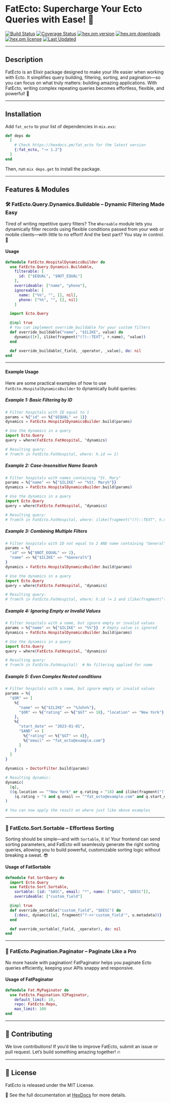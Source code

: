 # FatEcto: Supercharge Your Ecto Queries with Ease! 🚀

[![Build Status](https://github.com/tanweerdev/fat_ecto/actions/workflows/fat_ecto.yml/badge.svg)](https://github.com/tanweerdev/fat_ecto/actions)
[![Coverage Status](https://coveralls.io/repos/github/tanweerdev/fat_ecto/badge.svg)](https://coveralls.io/github/tanweerdev/fat_ecto)
[![hex.pm version](https://img.shields.io/hexpm/v/fat_ecto.svg)](https://hex.pm/packages/fat_ecto)
[![hex.pm downloads](https://img.shields.io/hexpm/dt/fat_ecto.svg)](https://hex.pm/packages/fat_ecto)
[![hex.pm license](https://img.shields.io/hexpm/l/fat_ecto.svg)](https://github.com/tanweerdev/fat_ecto/blob/master/LICENSE)
[![Last Updated](https://img.shields.io/github/last-commit/tanweerdev/fat_ecto.svg)](https://github.com/tanweerdev/fat_ecto/commits/master)

---

## Description

FatEcto is an Elixir package designed to make your life easier when working with Ecto. It simplifies query building, filtering, sorting, and pagination—so you can focus on what truly matters: building amazing applications. With FatEcto, writing complex repeating queries becomes effortless, flexible, and powerful! 💪

---

## Installation

Add `fat_ecto` to your list of dependencies in `mix.exs`:

```elixir
def deps do
  [
    # Check https://hexdocs.pm/fat_ecto for the latest version
    {:fat_ecto, "~> 1.2"}
  ]
end
```

Then, run `mix deps.get` to install the package.

---

## Features & Modules

### 🛠 FatEcto.Query.Dynamics.Buildable – Dynamic Filtering Made Easy

Tired of writing repetitive query filters? The `Whereable` module lets you dynamically filter records using flexible conditions passed from your web or mobile clients—with little to no effort! And the best part? You stay in control. 🚀

#### Usage

```elixir
defmodule FatEcto.HospitalDynamicsBuilder do
  use FatEcto.Query.Dynamics.Buildable,
    filterable: [
      id: ["$EQUAL", "$NOT_EQUAL"]
    ],
    overrideable: ["name", "phone"],
    ignoreable: [
      name: ["%%", "", [], nil],
      phone: ["%%", "", [], nil]
    ]

  import Ecto.Query

  @impl true
  # You can implement override_buildable for your custom filters
  def override_buildable("name", "$ILIKE", value) do
    dynamic([r], ilike(fragment("(?)::TEXT", r.name), ^value))
  end

  def override_buildable(_field, _operator, _value), do: nil
end
```

---

#### Example Usage

Here are some practical examples of how to use `FatEcto.HospitalDynamicsBuilder` to dynamically build queries:

##### Example 1: Basic Filtering by ID

```elixir
# Filter hospitals with ID equal to 1
params = %{"id" => %{"$EQUAL" => 1}}
dynamics = FatEcto.HospitalDynamicsBuilder.build(params)

# Use the dynamics in a query
import Ecto.Query
query = where(FatEcto.FatHospital, ^dynamics)

# Resulting query:
# from(h in FatEcto.FatHospital, where: h.id == 1)
```

##### Example 2: Case-Insensitive Name Search

```elixir
# Filter hospitals with names containing "St. Mary"
params = %{"name" => %{"$ILIKE" => "%St. Mary%"}}
dynamics = FatEcto.HospitalDynamicsBuilder.build(params)

# Use the dynamics in a query
import Ecto.Query
query = where(FatEcto.FatHospital, ^dynamics)

# Resulting query:
# from(h in FatEcto.FatHospital, where: ilike(fragment("(?)::TEXT", h.name), ^"%St. Mary%"))
```

##### Example 3: Combining Multiple Filters

```elixir
# Filter hospitals with ID not equal to 2 AND name containing "General"
params = %{
  "id" => %{"$NOT_EQUAL" => 2},
  "name" => %{"$ILIKE" => "%General%"}
}
dynamics = FatEcto.HospitalDynamicsBuilder.build(params)

# Use the dynamics in a query
import Ecto.Query
query = where(FatEcto.FatHospital, ^dynamics)

# Resulting query:
# from(h in FatEcto.FatHospital, where: h.id != 2 and ilike(fragment("(?)::TEXT", h.name), ^"%General%"))
```

##### Example 4: Ignoring Empty or Invalid Values

```elixir
# Filter hospitals with a name, but ignore empty or invalid values
params = %{"name" => %{"$ILIKE" => "%%"}}  # Empty value is ignored
dynamics = FatEcto.HospitalDynamicsBuilder.build(params)

# Use the dynamics in a query
import Ecto.Query
query = where(FatEcto.FatHospital, ^dynamics)

# Resulting query:
# from(h in FatEcto.FatHospital)  # No filtering applied for name
```

##### Example 5: Even Complex Nested conditions

```elixir
# Filter hospitals with a name, but ignore empty or invalid values
params = %{
  "$OR" => [
    %{
      "name" => %{"$ILIKE" => "%John%"},
      "$OR" => %{"rating" => %{"$GT" => 18}, "location" => "New York"}
    },
    %{
      "start_date" => "2023-01-01",
      "$AND" => [
        %{"rating" => %{"$GT" => 4}},
        %{"email" => "fat_ecto@example.com"}
      ]
    }
  ]
}

dynamics = DoctorFilter.build(params)

# Resulting dynamic:
dynamic(
  [q],
  ((q.location == ^"New York" or q.rating > ^18) and ilike(fragment("(?)::TEXT", q.name), ^"%John%")) or
    (q.rating > ^4 and q.email == ^"fat_ecto@example.com" and q.start_date == ^"2023-01-01")
)

# You can now apply the result on where just like above examples
```

---

### 🔄 FatEcto.Sort.Sortable – Effortless Sorting

Sorting should be simple—and with `Sortable`, it is! Your frontend can send sorting parameters, and FatEcto will seamlessly generate the right sorting queries, allowing you to build powerful, customizable sorting logic without breaking a sweat. 😎

#### Usage of FatSortable

```elixir
defmodule Fat.SortQuery do
  import Ecto.Query
  use FatEcto.Sort.Sortable,
    sortable: [id: "$ASC", email: "*", name: ["$ASC", "$DESC"]],
    overrideable: ["custom_field"]

  @impl true
  def override_sortable("custom_field", "$DESC") do
    {:desc, dynamic([u], fragment("?->>'custom_field'", u.metadata))}
  end

  def override_sortable(_field, _operator), do: nil
end
```

---

### 📌 FatEcto.Pagination.Paginator – Paginate Like a Pro

No more hassle with pagination! FatPaginator helps you paginate Ecto queries efficiently, keeping your APIs snappy and responsive.

#### Usage of FatPaginator

```elixir
defmodule Fat.MyPaginator do
  use FatEcto.Pagination.V2Paginator,
    default_limit: 10,
    repo: FatEcto.Repo,
    max_limit: 100
end
```

---

## 🚀 Contributing

We love contributions! If you’d like to improve FatEcto, submit an issue or pull request. Let’s build something amazing together! 🔥

---

## 📜 License

FatEcto is released under the MIT License.

📖 See the full documentation at [HexDocs](https://hexdocs.pm/fat_ecto/) for more details.
